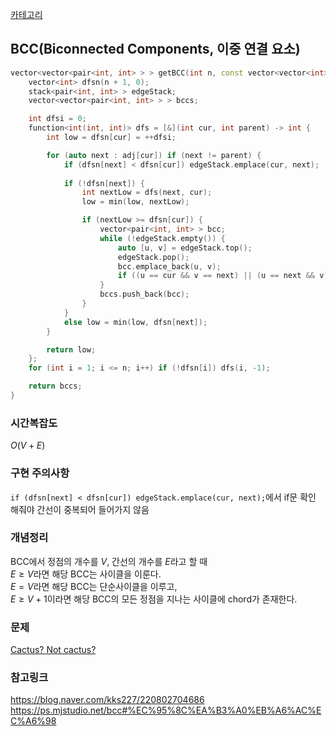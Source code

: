 [카테고리](/README.md)
## BCC(Biconnected Components, 이중 연결 요소)
```cpp
vector<vector<pair<int, int> > > getBCC(int n, const vector<vector<int> > &adj) {
    vector<int> dfsn(n + 1, 0);
    stack<pair<int, int> > edgeStack;
    vector<vector<pair<int, int> > > bccs;

    int dfsi = 0;
    function<int(int, int)> dfs = [&](int cur, int parent) -> int {
        int low = dfsn[cur] = ++dfsi;

        for (auto next : adj[cur]) if (next != parent) {
            if (dfsn[next] < dfsn[cur]) edgeStack.emplace(cur, next);
            
            if (!dfsn[next]) {
                int nextLow = dfs(next, cur);
                low = min(low, nextLow);

                if (nextLow >= dfsn[cur]) {
                    vector<pair<int, int> > bcc;
                    while (!edgeStack.empty()) {
                        auto [u, v] = edgeStack.top();
                        edgeStack.pop();
                        bcc.emplace_back(u, v);
                        if ((u == cur && v == next) || (u == next && v == cur)) break;
                    }
                    bccs.push_back(bcc);
                }
            }
            else low = min(low, dfsn[next]);
        }

        return low;
    };
    for (int i = 1; i <= n; i++) if (!dfsn[i]) dfs(i, -1);

    return bccs;
}
```

### 시간복잡도
$O(V + E)$   

### 구현 주의사항
`if (dfsn[next] < dfsn[cur]) edgeStack.emplace(cur, next);`에서 if문 확인 해줘야 간선이 중복되어 들어가지 않음   

### 개념정리
BCC에서 정점의 개수를 $V$, 간선의 개수를 $E$라고 할 때   
$E \ge V$라면 해당 BCC는 사이클을 이룬다.    
$E = V$라면 해당 BCC는 단순사이클을 이루고,   
$E \ge V + 1$이라면 해당 BCC의 모든 정점을 지나는 사이클에 chord가 존재한다.   

### 문제
[Cactus? Not cactus?](https://www.acmicpc.net/problem/10891)   

### 참고링크
https://blog.naver.com/kks227/220802704686   
https://ps.mjstudio.net/bcc#%EC%95%8C%EA%B3%A0%EB%A6%AC%EC%A6%98   
